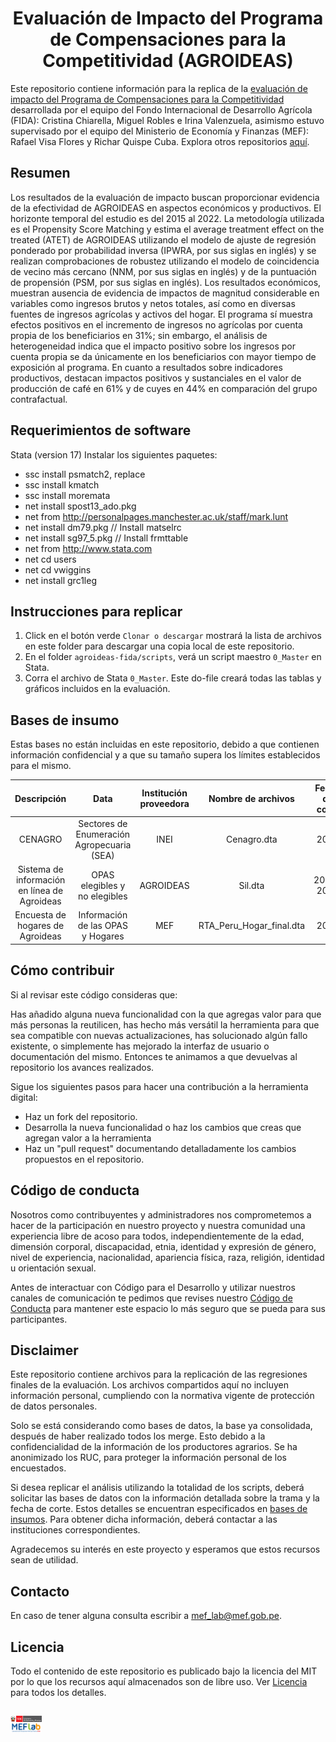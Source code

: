 <h1 align="center">  Evaluación de Impacto del Programa de Compensaciones para la Competitividad (AGROIDEAS)</h1>

Este repositorio contiene información para la replica de la [evaluación de impacto del Programa de Compensaciones para la Competitividad](https://www.mef.gob.pe/contenidos/presu_publ/ppr/eval_indep/Informe_Final_Evaluacion_Impacto_Programa_AGROIDEAS.pdf) desarrollada por el equipo del Fondo Internacional de Desarrollo Agrícola (FIDA): Cristina Chiarella, Miguel Robles e Irina Valenzuela, asimismo estuvo supervisado por el equipo del Ministerio de Economía y Finanzas (MEF): Rafael Visa Flores y Richar Quispe Cuba. Explora otros repositorios [aquí](https://github.com/mef-lab).


## Resumen
Los resultados de la evaluación de impacto buscan proporcionar evidencia de la efectividad de AGROIDEAS en aspectos económicos y productivos. El horizonte temporal del estudio es del 2015 al 2022. La metodología utilizada es el Propensity Score Matching y estima el average treatment effect on the treated (ATET) de AGROIDEAS utilizando el modelo de ajuste de regresión ponderado por probabilidad inversa (IPWRA, por sus siglas en inglés) y se realizan comprobaciones de robustez utilizando el modelo de coincidencia de vecino más cercano (NNM, por sus siglas en inglés) y de la puntuación de propensión (PSM, por sus siglas en inglés). Los resultados económicos, muestran ausencia de evidencia de impactos de magnitud considerable en variables como ingresos brutos y netos totales, así como en diversas fuentes de ingresos agrícolas y activos del hogar. El programa sí muestra efectos positivos en el incremento de ingresos no agrícolas por cuenta propia de los beneficiarios en 31%; sin embargo, el análisis de heterogeneidad indica que el impacto positivo sobre los ingresos por cuenta propia se da únicamente en los beneficiarios con mayor tiempo de exposición al programa. En cuanto a resultados sobre indicadores productivos, destacan impactos positivos y sustanciales en el valor de producción de café en 61% y de cuyes en 44% en comparación del grupo contrafactual.

## Requerimientos de software
Stata (version 17)
Instalar los siguientes paquetes:
- ssc install psmatch2, replace
- ssc install kmatch
- ssc install moremata
- net install spost13_ado.pkg 
- net from http://personalpages.manchester.ac.uk/staff/mark.lunt 
- net install dm79.pkg // Install matselrc
- net install sg97_5.pkg // Install frmttable
- net from http://www.stata.com
- net cd users
- net cd vwiggins
- net install grc1leg

## Instrucciones para replicar

1. Click en el botón verde `Clonar o descargar` mostrará la lista de archivos en este folder para descargar una copia local de este repositorio.
1. En el folder `agroideas-fida/scripts`, verá un script maestro `0_Master` en Stata.
1. Corra el archivo de Stata `0_Master`. Este do-file creará todas las tablas y gráficos incluidos en la evaluación.

## Bases de insumo

Estas bases no están incluidas en este repositorio, debido a que contienen información confidencial y a que su tamaño supera los límites establecidos para el mismo.

|Descripción|Data|Institución proveedora|Nombre de archivos|Fecha de corte|
|:---:|:---:|:---:|:---:|:---:|
|CENAGRO|Sectores de Enumeración Agropecuaria (SEA)|INEI|Cenagro.dta|2012|
|Sistema de información en línea de Agroideas|OPAS elegibles y no elegibles |AGROIDEAS|Sil.dta|2015-2022|
|Encuesta de hogares de Agroideas|Información de las OPAS y Hogares|MEF|RTA_Peru_Hogar_final.dta|2023|


## Cómo contribuir
Si al revisar este código consideras que:

Has añadido alguna nueva funcionalidad con la que agregas valor para que más personas la reutilicen, has hecho más versátil la herramienta para que sea compatible con nuevas actualizaciones, has solucionado algún fallo existente, o simplemente has mejorado la interfaz de usuario o documentación del mismo.
Entonces te animamos a que devuelvas al repositorio los avances realizados.

Sigue los siguientes pasos para hacer una contribución a la herramienta digital:

- Haz un fork del repositorio. 
- Desarrolla la nueva funcionalidad o haz los cambios que creas que agregan valor a la herramienta
- Haz un "pull request" documentando detalladamente los cambios propuestos en el repositorio.

## Código de conducta 
Nosotros como contribuyentes y administradores nos comprometemos a hacer de la participación en nuestro proyecto y nuestra comunidad una experiencia libre de acoso para todos, independientemente de la edad, dimensión corporal, discapacidad, etnia, identidad y expresión de género, nivel de experiencia, nacionalidad, apariencia física, raza, religión, identidad u orientación sexual.

Antes de interactuar con Código para el Desarrollo y utilizar nuestros canales de comunicación te pedimos que revises nuestro [Código de Conducta](https://github.com/mef-lab/agroideas/blob/main/CODE-OF-CONDUCT.md) para mantener este espacio lo más seguro que se pueda para sus participantes. 

## Disclaimer
Este repositorio contiene archivos para la replicación de las regresiones finales de la evaluación. Los archivos compartidos aquí no incluyen información personal, cumpliendo con la normativa vigente de protección de datos personales.

Solo se está considerando como bases de datos, la base ya consolidada, después de haber realizado todos los merge. Esto debido a la confidencialidad de la información de los productores agrarios. Se ha anonimizado los RUC, para proteger la información personal de los encuestados.

Si desea replicar el análisis utilizando la totalidad de los scripts, deberá solicitar las bases de datos con la información detallada sobre la trama y la fecha de corte. Estos detalles se encuentran especificados en [bases de insumos](https://github.com/mef-lab/agroideas?tab=readme-ov-file#bases-de-insumo). Para obtener dicha información, deberá contactar a las instituciones correspondientes.

Agradecemos su interés en este proyecto y esperamos que estos recursos sean de utilidad.

## Contacto
En caso de tener alguna consulta escribir a mef_lab@mef.gob.pe.

## Licencia
Todo el contenido de este repositorio es publicado bajo la licencia del MIT por lo que los recursos aquí almacenados son de libre uso. Ver [Licencia](https://github.com/mef-lab/agroideas/blob/main/LICENSE) para todos los detalles.

## 
<div class = "row">
  <div class = "column" style = "width:10%">
    <img src="https://github.com/mef-lab/agroideas/blob/main/img/logo_mef.png" align = "left">

    
  </div>
  <div class = "column" style = "width:10%">
    <img src="https://github.com/mef-lab/agroideas/blob/main/img/logo_mef_lab.png" align = "right">
  </div>
</div>
